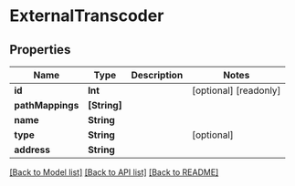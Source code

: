 # ExternalTranscoder

## Properties

Name | Type | Description | Notes
------------ | ------------- | ------------- | -------------
**id** | **Int** |  | [optional] [readonly] 
**pathMappings** | **[String]** |  | 
**name** | **String** |  | 
**type** | **String** |  | [optional] 
**address** | **String** |  | 

[[Back to Model list]](../README.md#documentation-for-models) [[Back to API list]](../README.md#documentation-for-api-endpoints) [[Back to README]](../README.md)


